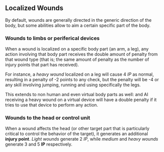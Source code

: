 ## Localized Wounds

By default, wounds are generally directed in the generic direction of the body,
but some abilities allow to aim a certain specific part of the body.

### Wounds to limbs or periferical devices

When a wound is localized on a specific body part (an arm, a leg), 
any action involving that body part receives the double amount of
penalty from that wound type (that is; the same amount of penalty
as the number of injury points that part has received). 

For instance, a *heavy wound* localized on a leg will cause 4 *IP* as normal, 
resulting in a penalty of -2 points to any check, but the penalty will be
-4 or any skill involving jumping, running and using specifically the legs.

This extends to non human and even virtual body parts as well: and AI receiving
a heavy wound on a virtual device will have a double penalty if it tries to use
that device to perform any action.

### Wounds to the head or control unit

When a wound affects the head (or other target part that is particularly critical
to control the behavior of the target), it generates an additional **injury point**.
*Light wounds* generate 2 *IP*, while *medium* and *heavy wounds* generate 3 and 5
**IP** respectively.
